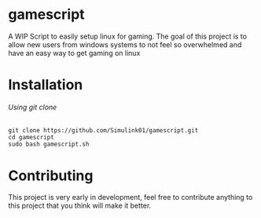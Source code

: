 # gamescript
A WIP Script to easily setup linux for gaming.
The goal of this project is to allow new users from windows systems
to not feel so overwhelmed and have an easy way to get gaming on linux

# Installation
###### Using git clone
```
git clone https://github.com/Simulink01/gamescript.git
cd gamescript
sudo bash gamescript.sh
```

# Contributing
This project is very early in development, feel free to contribute anything to this project
that you think will make it better.
